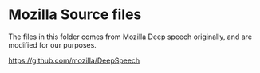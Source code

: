 # Mozilla Source files

The files in this folder comes from Mozilla Deep speech originally, and are modified for our purposes.

<https://github.com/mozilla/DeepSpeech>
